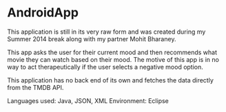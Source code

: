 AndroidApp
==========
This application is still in its very raw form and was created during my Summer 2014 break along with my partner Mohit Bharaney. 

This app asks the user for their current mood and then recommends what movie they can watch based on their mood. The motive of this app is in no way to act therapeutically if the user selects a negative mood option. 

This application has no back end of its own and fetches the data directly from the TMDB API. 

Languages used: Java, JSON, XML
Environment: Eclipse
